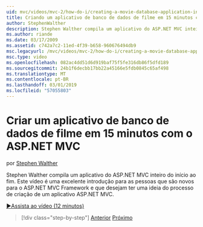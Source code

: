```yaml
---
uid: mvc/videos/mvc-2/how-do-i/creating-a-movie-database-application-in-15-minutes-with-aspnet-mvc
title: Criando um aplicativo de banco de dados de filme em 15 minutos com o ASP.NET MVC | Microsoft Docs
author: StephenWalther
description: Stephen Walther compila um aplicativo do ASP.NET MVC inteiro do início ao fim. Este vídeo é uma excelente introdução para as pessoas que são novas para o F. MVC do ASP.NET...
ms.author: riande
ms.date: 03/17/2009
ms.assetid: c742a7c2-11ed-4f39-b658-960676494db9
msc.legacyurl: /mvc/videos/mvc-2/how-do-i/creating-a-movie-database-application-in-15-minutes-with-aspnet-mvc
msc.type: video
ms.openlocfilehash: 082ac4dd51d6d919baf75f5fe316db86f5dfd189
ms.sourcegitcommit: 24b1f6decbb17bb22a45166e5fdb0845c65af498
ms.translationtype: MT
ms.contentlocale: pt-BR
ms.lasthandoff: 03/01/2019
ms.locfileid: "57055803"
---
```

<a name="creating-a-movie-database-application-in-15-minutes-with-aspnet-mvc"></a>Criar um aplicativo de banco de dados de filme em 15 minutos com o ASP.NET MVC
====================
por [Stephen Walther](https://github.com/StephenWalther)

Stephen Walther compila um aplicativo do ASP.NET MVC inteiro do início ao fim. Este vídeo é uma excelente introdução para as pessoas que são novos para o ASP.NET MVC Framework e que desejam ter uma ideia do processo de criação de um aplicativo ASP.NET MVC.

[&#9654;Assista ao vídeo (12 minutos)](https://channel9.msdn.com/Blogs/ASP-NET-Site-Videos/creating-a-movie-database-application-in-15-minutes-with-aspnet-mvc)

> [!div class="step-by-step"]
> [Anterior](creating-a-tasklist-application-with-aspnet-mvc.md)
> [Próximo](understanding-models-views-and-controllers.md)
